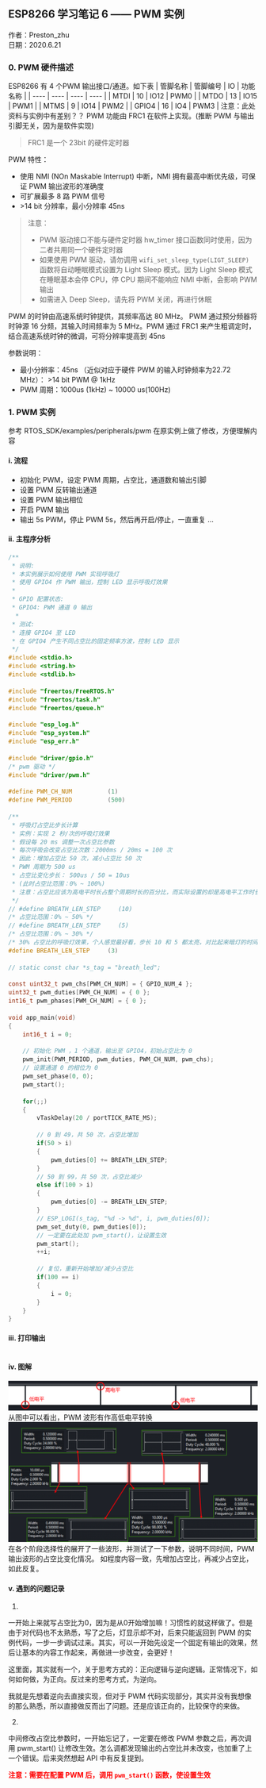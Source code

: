 ## ESP8266 学习笔记 6 —— PWM 实例
作者：Preston_zhu<br>
日期：2020.6.21

### 0. PWM 硬件描述
ESP8266 有 4 个PWM 输出接口/通道。如下表
| 管脚名称 | 管脚编号 | IO | 功能名称 |
| ---- | ---- | ---- | ---- |
| MTDI | 10 | IO12 | PWM0 |
| MTDO | 13 | IO15 | PWM1 |
| MTMS | 9 | IO14 | PWM2 |
| GPIO4 | 16 | IO4 | PWM3 |
注意：此处资料与实例中有差别？？
PWM 功能由 FRC1 在软件上实现。(推断 PWM 与输出引脚无关，因为是软件实现)

> FRC1 是一个 23bit 的硬件定时器

PWM 特性：
* 使用 NMI (NOn Maskable Interrupt) 中断，NMI 拥有最高中断优先级，可保证 PWM 输出波形的准确度
* 可扩展最多 8 路 PWM 信号
* &gt;14 bit 分辨率，最小分辨率 45ns

> 注意：
> * PWM 驱动接口不能与硬件定时器 hw_timer 接口函数同时使用，因为二者共用同一个硬件定时器
> * 如果使用 PWM 驱动，请勿调用 `wifi_set_sleep_type(LIGT_SLEEP)` 函数将自动睡眠模式设置为 Light Sleep 模式。因为 Light Sleep 模式在睡眠基本会停 CPU，停 CPU 期间不能响应 NMI 中断，会影响 PWM 输出
> * 如需进入 Deep Sleep，请先将 PWM 关闭，再进行休眠

PWM 的时钟由高速系统时钟提供，其频率高达 80 MHz。 PWM 通过预分频器将时钟源 16 分频，其输入时间频率为 5 MHz。PWM 通过 FRC1 来产生粗调定时，结合高速系统时钟的微调，可将分辨率提高到 45ns

参数说明：
* 最小分辨率：45ns （近似对应于硬件 PWM 的输入时钟频率为22.72 MHz）： &gt;14 bit PWM @ 1kHz
* PWM 周期：1000us (1kHz) ~ 10000 us(100Hz)


### 1. PWM 实例

参考 RTOS_SDK/examples/peripherals/pwm
在原实例上做了修改，方便理解内容

#### i. 流程

* 初始化 PWM，设定 PWM 周期，占空比，通道数和输出引脚
* 设置 PWM 反转输出通道
* 设置 PWM 输出相位
* 开启 PWM 输出
* 输出 5s PWM，停止 PWM 5s，然后再开启/停止，一直重复 ...

#### ii. 主程序分析

```C
/**
 * 说明:
 * 本实例展示如何使用 PWM 实现呼吸灯
 * 使用 GPIO4 作 PWM 输出，控制 LED 显示呼吸灯效果
 *
 * GPIO 配置状态:
 * GPIO4: PWM 通道 0 输出
  *
 * 测试:
 * 连接 GPIO4 至 LED
 * 在 GPIO4 产生不同占空比的固定频率方波，控制 LED 显示
 */
#include <stdio.h>
#include <string.h>
#include <stdlib.h>

#include "freertos/FreeRTOS.h"
#include "freertos/task.h"
#include "freertos/queue.h"

#include "esp_log.h"
#include "esp_system.h"
#include "esp_err.h"

#include "driver/gpio.h"
/* pwm 驱动 */
#include "driver/pwm.h"

#define PWM_CH_NUM          (1)
#define PWM_PERIOD          (500)

/**
 * 呼吸灯占空比步长计算
 * 实例：实现 2 秒/次的呼吸灯效果 
 * 假设每 20 ms 调整一次占空比参数
 * 每次呼吸会改变占空比次数：2000ms / 20ms = 100 次
 * 因此：增加占空比 50 次，减小占空比 50 次
 * PWM 周期为 500 us
 * 占空比变化步长： 500us / 50 = 10us
 * (此时占空比范围：0% ~ 100%)
 * 注意：占空比应该为高电平时长占整个周期时长的百分比，而实际设置的却是高电平工作时长，可能不太好理解。
 */
// #define BREATH_LEN_STEP     (10)
/* 占空比范围：0% ~ 50% */
// #define BREATH_LEN_STEP     (5)
/* 占空比范围：0% ~ 30% */
/* 30% 占空比的呼吸灯效果，个人感觉最好看，步长 10 和 5 都太亮，对比起来暗灯的时间就变短了，效果不明显，还刺眼 */
#define BREATH_LEN_STEP     (3)

// static const char *s_tag = "breath_led";

const uint32_t pwm_chs[PWM_CH_NUM] = { GPIO_NUM_4 };
uint32_t pwm_duties[PWM_CH_NUM] = { 0 };
int16_t pwm_phases[PWM_CH_NUM] = { 0 };

void app_main(void)
{
    int16_t i = 0;

    // 初始化 PWM ，1 个通道，输出至 GPIO4，初始占空比为 0
    pwm_init(PWM_PERIOD, pwm_duties, PWM_CH_NUM, pwm_chs);
    // 设置通道 0 的相位为 0
    pwm_set_phase(0, 0);
    pwm_start();

    for(;;)
    {
        vTaskDelay(20 / portTICK_RATE_MS);

        // 0 到 49，共 50 次，占空比增加
        if(50 > i)
        {
            pwm_duties[0] += BREATH_LEN_STEP;
        }
        // 50 到 99，共 50 次，占空比减少
        else if(100 > i)
        {
            pwm_duties[0] -= BREATH_LEN_STEP;
        }
        // ESP_LOGI(s_tag, "%d -> %d", i, pwm_duties[0]);
        pwm_set_duty(0, pwm_duties[0]);
        // 一定要在此处加 pwm_start()，让设置生效
        pwm_start();
        ++i;

        // 复位，重新开始增加/减少占空比
        if(100 == i)
        {
            i = 0;
        }
    }
}
```

#### iii. 打印输出

```shell
```

#### iv. 图解
![breath_led1](images/breath_led1.png)
从图中可以看出，PWM 波形有作高低电平转换
![breath_led2](images/breath_led2.png)
在各个阶段选择性的展开了一些波形，并测试了一下参数，说明不同时间，PWM 输出波形的占空比变化情况。
如程度内容一致，先增加占空比，再减少占空比，如此反复。

#### v. 遇到的问题记录
1.
一开始上来就写占空比为0，因为是从0开始增加嘛！习惯性的就这样做了。但是由于对代码也不太熟悉，写了之后，灯显示却不对，后来只能返回到 PWM 的实例代码，一步一步调试过来。其实，可以一开始先设定一个固定有输出的效果，然后让基本的内容工作起来，再做进一步改变，会更好！

这里面，其实就有一个，关于思考方式的：正向逻辑与逆向逻辑。正常情况下，如何如何做，为正向。反过来的思考方式，为逆向。

我就是先想着逆向去直接实现，但对于 PWM 代码实现部分，其实并没有我想像的那么熟悉，所以直接做反而出了问题。还是应该正向的，比较保守的来做。

2. 
中间修改占空比参数时，一开始忘记了，一定要在修改 PWM 参数之后，再次调用 pwm_start() 让修改生效。怎么调都发现输出的占空比并未改变，也加重了上一个错误。后来突然想起 API 中有反复提到。

<font color="red">**注意：需要在配置 PWM 后，调用 `pwm_start()` 函数，使设置生效**</font>
